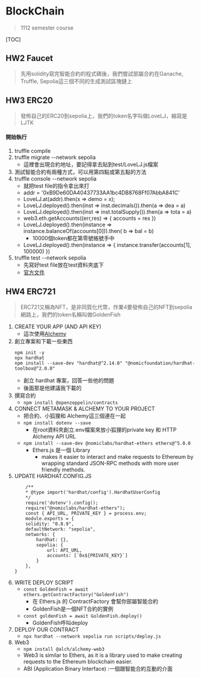 # BlockChain
>1112 semester course

[TOC]

## HW2 Faucet
>先用solidity寫完智能合約的程式碼後，我們嘗試部屬合約在Ganache, Truffle, Sepolia這三個不同的生成測試區塊鏈上

## HW3 ERC20
>發佈自己的ERC20到sepolia上，我們的token名字叫做LoveLJ，縮寫是LJTK

#### 開始執行
1. truffle compile
2. truffle migrate --network sepolia
    - 這裡會出現合約地址，要記得拿去貼到test/LoveLJ.js檔案
3. 測試智能合約有兩種方式，可以用第四點或第五點的方法
4. truffle console --network sepolia
    - 就把test file的指令拿出來打
    - addr = '0xB9De60DA40437733AA1bc4DB8768Ff07AbbA841C'
    - LoveLJ.at(addr).then(x => demo = x);
    - LoveLJ.deployed().then(inst => inst.decimals()).then(a => dea = a)
    - LoveLJ.deployed().then(inst => inst.totalSupply()).then(a => tota = a)
    -  web3.eth.getAccounts((err,res) => { accounts = res })
    -  LoveLJ.deployed().then(instance =>  instance.balanceOf(accounts[0])).then( b => bal = b)
        -  10000個token都在第零號帳號手中
    - LoveLJ.deployed().then(instance => { instance.transfer(accounts[1], 100000) })
5. truffle test --network sepolia
    - 先寫好test file放在test資料夾底下
    - [官方文件](https://trufflesuite.com/docs/truffle/how-to/debug-test/write-tests-in-javascript/)

## HW4 ERC721
> ERC721又稱為NFT，是非同質化代幣，作業4要發佈自己的NFT到sepolia網路上，我們的token名稱叫做GoldenFish

1. CREATE YOUR APP (AND API KEY)
    - 這次使用[Alchemy](https://dashboard.alchemy.com/)
2. 創立專案和下載一些東西
    ```shell=
    npm init -y
    npx hardhat
    npm install --save-dev "hardhat@^2.14.0" "@nomicfoundation/hardhat-toolbox@^2.0.0"
    ```
    - 創立 hardhat 專案，回答一些他的問題
    - 後面那是他建議我下載的
3. 撰寫合約
    - `npm install @openzeppelin/contracts`
4. CONNECT METAMASK & ALCHEMY TO YOUR PROJECT
    - 把合約、小狐狸和 Alchemy這三個連在一起
    - `npm install dotenv --save`
        - 在root資料夾創立.env檔案來放小狐狸的private key 和 HTTP Alchemy API URL 
    - `npm install --save-dev @nomiclabs/hardhat-ethers ethers@^5.0.0` 
        - Ethers.js 是一個 Library
            - makes it easier to interact and make requests to Ethereum by wrapping standard JSON-RPC methods with more user friendly methods.
5. UPDATE HARDHAT.CONFIG.JS
    ```javascript=
        /**
        * @type import('hardhat/config').HardhatUserConfig
        */
        require('dotenv').config();
        require("@nomiclabs/hardhat-ethers");
        const { API_URL, PRIVATE_KEY } = process.env;
        module.exports = {
        solidity: "0.8.9",
        defaultNetwork: "sepolia",
        networks: {
            hardhat: {},
            sepolia: {
                url: API_URL,
                accounts: [`0x${PRIVATE_KEY}`]
            }
        },
    }
    ```
6. WRITE DEPLOY SCRIPT
    - `const GoldenFish = await ethers.getContractFactory("GoldenFish")`
        - 在 Ethers.js 的 ContractFactory 會幫你部屬智能合約
        - GoldenFish是一個NFT合約的實例
    - `const goldenFish = await GoldenFish.deploy()`
        - GoldenFish呼叫deploy 
7.  DEPLOY OUR CONTRACT
    - `npx hardhat --network sepolia run scripts/deploy.js`
8.  Web3
    - `npm install @alch/alchemy-web3`
    - Web3 is similar to Ethers, as it is a library used to make creating requests to the Ethereum blockchain easier.
    - ABI (Application Binary Interface) :一個跟智能合約互動的介面
